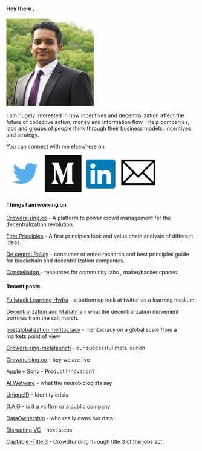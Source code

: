 #### Hey there ,

![](/assets/NaveenMishraResumePic.jpg)

I am hugely interested in how incentives and decentralization affect the future of collective action, money and information flow. I help companies, labs and groups of people think through their business models, incentives and strategy.

You can connect with me elsewhere on

[![](/assets/tlogo.png)](https://twitter.com/urstrulymishra)[![](/assets/mlogo.png)](https://medium.com/@naveenmishra)[![](/assets/llogo.png)](https://www.linkedin.com/in/naveenmishra/)[![](/assets/elogo.png)](mailto:contact@naveenmishra.co)

#### Things I am working on

[Crowdraising.co](/www.crowdraising.co) - A platform to power crowd management for the decentralization revolution.

[First Principles](/firstprinciples.naveenmishra.co) - A first principles look and value chain analysis of different ideas.

[De central Policy](/decentralpolicy.naveenmishra.co) - consumer oriented research and best principles guide for blockchain and decentralization companies.

[Constellation ](/constellation.naveenmishra.co)- resources for community labs , maker/hacker spaces.

#### Recent posts

[Fullstack Learning Hydra](/fullstack-learning-hydra.md) - a bottom up look at twitter as a learning medium.

[Decentralization and Mahatma](/decentralization-and-mahatma.md) - what the decentralization movement borrows from the salt march.

[postglobalization meritocracy](/postglobalization-meritocracy.md) - meritocracy on a global scale from a markets point of view

[Crowdraising-metalaunch](/crowdraising-metalaunch.md) - our successful meta launch

[Crowdraising.co](/crowdraisingco.md) - hey we are live

[Apple v Sony](/apple-v-sony.md) - Product Innovation?

[AI,Wetware](/aiwetware.md) - what the neurobiologists say

[UniqueID](/uniqueid.md) - Identity crisis

[D.A.O](/dao.md) - is it a vc firm or a public company

[DataOwnership](/dataownership.md) - who really owns our data

[Disrupting VC](/disrupting-vc.md) - next steps

[Captable -Title 3](/captable-title-3.md) - Crowdfunding through title 3 of the jobs act

